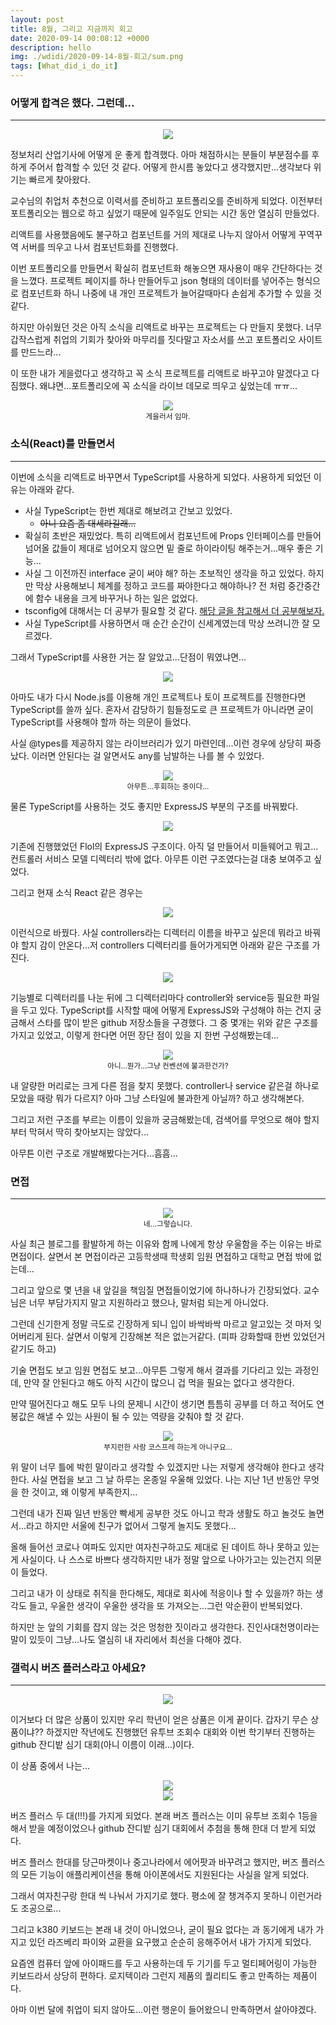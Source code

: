 ```yaml
---
layout: post
title: 8월, 그리고 지금까지 회고
date: 2020-09-14 00:08:12 +0000
description: hello
img: ./wdidi/2020-09-14-8월-회고/sum.png
tags: [What_did_i_do_it]
---
```


### 어떻게 합격은 했다. 그런데...

---

<center><img src="/assets/img/wdidi/2020-09-14-8월-회고/0.png"></center>

정보처리 산업기사에 어떻게 운 좋게 합격했다. 아마 채점하시는 분들이 부분점수를 후하게 주어서 합격할 수 있던 것 같다. 어떻게 한시름 놓았다고 생각했지만...생각보다 위기는 빠르게 찾아왔다.

교수님의 취업처 추천으로 이력서를 준비하고 포트폴리오를 준비하게 되었다. 이전부터 포트폴리오는 웹으로 하고 싶었기 때문에 일주일도 안되는 시간 동안 열심히 만들었다.

리액트를 사용했음에도 불구하고 컴포넌트를 거의 제대로 나누지 않아서 어떻게 꾸역꾸역 서버를 띄우고 나서 컴포넌트화를 진행했다.

이번 포트폴리오를 만들면서 확실히 컴포넌트화 해놓으면 재사용이 매우 간단하다는 것을 느꼈다. 프로젝트 페이지를 하나 만들어두고 json 형태의 데이터를 넣어주는 형식으로 컴포넌트화 하니 나중에 내 개인 프로젝트가 늘어갈때마다 손쉽게 추가할 수 있을 것 같다.

하지만 아쉬웠던 것은 아직 소식을 리액트로 바꾸는 프로젝트는 다 만들지 못했다. 너무 갑작스럽게 취업의 기회가 찾아와 마무리를 짓다말고 자소서를 쓰고 포트폴리오 사이트를 만드느라...

이 또한 내가 게을렀다고 생각하고 꼭 소식 프로젝트를 리액트로 바꾸고야 말겠다고 다짐했다. 왜냐면...포트폴리오에 꼭 소식을 라이브 데모로 띄우고 싶었는데 ㅠㅠ...

<center><img src="/assets/img/wdidi/2020-09-14-8월-회고/1.png"></center>
<center><small>게을러서 임마.</small></center>

### 소식(React)를 만들면서

---

이번에 소식을 리액트로 바꾸면서 TypeScript를 사용하게 되었다. 사용하게 되었던 이유는 아래와 같다.

- 사실 TypeScript는 한번 제대로 해보려고 간보고 있었다.
  - ~~아니 요즘 좀 대세라길래...~~
- 확실히 초반은 재밌었다. 특히 리액트에서 컴포넌트에 Props 인터페이스를 만들어 넘어올 값들이 제대로 넘어오지 않으면 밑 줄로 하이라이팅 해주는거...매우 좋은 기능...
- 사실 그 이전까진 interface 굳이 써야 해? 하는 초보적인 생각을 하고 있었다. 하지만 막상 사용해보니 체계를 정하고 코드를 짜야한다고 해야하나? 전 처럼 중간중간에 함수 내용을 크게 바꾸거나 하는 일은 없었다.
- tsconfig에 대해서는 더 공부가 필요할 것 같다. [해당 글을 참고해서 더 공부해보자.](https://vomvoru.github.io/blog/tsconfig-compiler-options-kr/)
- 사실 TypeScript를 사용하면서 매 순간 순간이 신세계였는데 막상 쓰려니깐 잘 모르겠다.

그래서 TypeScript를 사용한 거는 잘 알았고...단점이 뭐였냐면...

<center><img src="/assets/img/wdidi/2020-09-14-8월-회고/2.png"></center>

아마도 내가 다시 Node.js를 이용해 개인 프로젝트나 토이 프로젝트를 진행한다면 TypeScript를 쓸까 싶다. 혼자서 감당하기 힘들정도로 큰 프로젝트가 아니라면 굳이 TypeScript를 사용해야 할까 하는 의문이 들었다.

사실 @types를 제공하지 않는 라이브러리가 있기 마련인데...이런 경우에 상당히 짜증났다. 이러면 안된다는 걸 알면서도 any를 남발하는 나를 볼 수 있었다.

<center><img src="/assets/img/wdidi/2020-09-14-8월-회고/3.png"></center>
<center><small>아무튼...후회하는 중이다...</small></center>

물론 TypeScript를 사용하는 것도 좋지만 ExpressJS 부분의 구조를 바꿔봤다.

<center><img src="/assets/img/wdidi/2020-09-14-8월-회고/4.png"></center>

기존에 진행했었던 Flol의 ExpressJS 구조이다. 아직 덜 만들어서 미들웨어고 뭐고...컨트롤러 서비스 모델 디렉터리 밖에 없다. 아무튼 이런 구조였다는걸 대충 보여주고 싶었다.

그리고 현재 소식 React 같은 경우는

<center><img src="/assets/img/wdidi/2020-09-14-8월-회고/5.png"></center>

이런식으로 바꿨다. 사실 controllers라는 디렉터리 이름을 바꾸고 싶은데 뭐라고 바꿔야 할지 감이 안온다...저 controllers 디렉터리를 들어가게되면 아래와 같은 구조를 가진다.

<center><img src="/assets/img/wdidi/2020-09-14-8월-회고/6.png"></center>

기능별로 디렉터리를 나눈 뒤에 그 디렉터리마다 controller와 service등 필요한 파일을 두고 있다. TypeScript를 시작할 때에 어떻게 ExpressJS와 구성해야 하는 건지 궁금해서 스타를 많이 받은 github 저장소들을 구경했다. 그 중 몇개는 위와 같은 구조를 가지고 있었고, 이렇게 한다면 어떤 장단 점이 있을 지 한번 구성해봤는데...

<center><img src="/assets/img/wdidi/2020-09-14-8월-회고/7.png"></center>
<center><small>아니...뭔가...그냥 컨벤션에 불과한건가?</small></center>

내 알량한 머리로는 크게 다른 점을 찾지 못했다. controller나 service 같은걸 하나로 모았을 때랑 뭐가 다르지? 아마 그냥 스타일에 불과한게 아닐까? 하고 생각해본다.

그리고 저런 구조를 부르는 이름이 있을까 궁금해봤는데, 검색어를 무엇으로 해야 할지 부터 막혀서 딱히 찾아보지는 않았다...

아무튼 이런 구조로 개발해봤다는거다...흠흠...

### 면접

---

<center><img src="/assets/img/wdidi/2020-09-14-8월-회고/8.png"></center>
<center><small>네...그렇습니다.</small></center>

사실 최근 블로그를 활발하게 하는 이유와 함께 나에게 항상 우울함을 주는 이유는 바로 면접이다. 살면서 본 면접이라곤 고등학생때 학생회 임원 면접하고 대학교 면접 밖에 없는데...

그리고 앞으로 몇 년을 내 앞길을 책임질 면접들이었기에 하나하나가 긴장되었다. 교수님은 너무 부담가지지 말고 지원하라고 했으나, 말처럼 되는게 아니었다.

그런데 신기한게 정말 극도로 긴장하게 되니 입이 바싹바싹 마르고 알고있는 것 마저 잊어버리게 된다. 살면서 이렇게 긴장해본 적은 없는거같다. (피파 강화할때 한번 있었던거 같기도 하고)

기술 면접도 보고 임원 면접도 보고...아무튼 그렇게 해서 결과를 기다리고 있는 과정인데, 만약 잘 안된다고 해도 아직 시간이 많으니 겁 먹을 필요는 없다고 생각한다.

만약 떨어진다고 해도 모두 나의 문제니 시간이 생기면 틈틈히 공부를 더 하고 적어도 연봉값은 해낼 수 있는 사원이 될 수 있는 역량을 갖춰야 할 것 같다.

<center><img src="/assets/img/wdidi/2020-09-14-8월-회고/9.png"></center>
<center><small>부지런한 사람 코스프레 하는게 아니구요...</small></center>

위 말이 너무 틀에 박힌 말이라고 생각할 수 있겠지만 나는 저렇게 생각해야 한다고 생각한다. 사실 면접을 보고 그 날 하루는 온종일 우울해 있었다. 나는 지난 1년 반동안 무엇을 한 것이고, 왜 이렇게 부족한지...

그런데 내가 진짜 일년 반동안 빡세게 공부한 것도 아니고 학과 생활도 하고 놀것도 놀면서...라고 하지만 서울에 친구가 없어서 그렇게 놀지도 못했다...

올해 들어선 코로나 여파도 있지만 여자친구하고도 제대로 된 데이트 하나 못하고 있는게 사실이다. 나 스스로 바쁘다 생각하지만 내가 정말 앞으로 나아가고는 있는건지 의문이 들었다.

그리고 내가 이 상태로 취직을 한다해도, 제대로 회사에 적응이나 할 수 있을까? 하는 생각도 들고, 우울한 생각이 우울한 생각을 또 가져오는...그런 악순환이 반복되었다.

하지만 눈 앞의 기회를 잡지 않는 것은 멍청한 짓이라고 생각한다. 진인사대천명이라는 말이 있듯이 그냥...나도 열심히 내 자리에서 최선을 다해야 겠다.

### 갤럭시 버즈 플러스라고 아세요?

---

<center><img src="/assets/img/wdidi/2020-09-14-8월-회고/10.png"></center>

이거보다 더 많은 상품이 있지만 우리 학년이 얻은 상품은 이게 끝이다. 갑자기 무슨 상품이냐?? 하겠지만 작년에도 진행했던 유투브 조회수 대회와 이번 학기부터 진행하는 github 잔디밭 심기 대회(아니 이름이 이래...)이다.

이 상품 중에서 나는...

<center><img src="/assets/img/wdidi/2020-09-14-8월-회고/11.png"></center>
<center><img src="/assets/img/wdidi/2020-09-14-8월-회고/12.png"></center>

버즈 플러스 두 대(!!!)를 가지게 되었다. 본래 버즈 플러스는 이미 유투브 조회수 1등을 해서 받을 예정이었으나 github 잔디밭 심기 대회에서 추첨을 통해 한대 더 받게 되었다.

버즈 플러스 한대를 당근마켓이나 중고나라에서 에어팟과 바꾸려고 했지만, 버즈 플러스의 모든 기능이 애플리케이션을 통해 아이폰에서도 지원된다는 사실을 알게 되었다.

그래서 여자친구랑 한대 씩 나눠서 가지기로 했다. 평소에 잘 챙겨주지 못하니 이런거라도 조공으로...

그리고 k380 키보드는 본래 내 것이 아니었으나, 굳이 필요 없다는 과 동기에게 내가 가지고 있던 라즈베리 파이와 교환을 요구했고 순순히 응해주어서 내가 가지게 되었다.

요즘엔 컴퓨터 앞에 아이패드를 두고 사용하는데 두 기기를 두고 멀티페어링이 가능한 키보드라서 상당히 편하다. 로지텍이라 그런지 제품의 퀄리티도 좋고 만족하는 제품이다.

아마 이번 달에 취업이 되지 않아도...이런 행운이 들어왔으니 만족하면서 살아야겠다.
